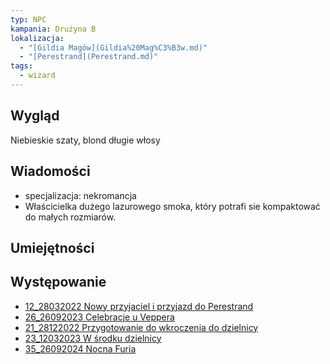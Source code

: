```yaml
---
typ: NPC
kampania: Drużyna B
lokalizacja:
  - "[Gildia Magów](Gildia%20Mag%C3%B3w.md)"
  - "[Perestrand](Perestrand.md)"
tags:
  - wizard
---
```


## Wygląd
Niebieskie szaty, blond długie włosy
## Wiadomości
- specjalizacja: nekromancja
- Właścicielka dużego lazurowego smoka, który potrafi sie kompaktować do małych rozmiarów.

## Umiejętności

## Występowanie
- [12_28032022 Nowy przyjaciel i przyjazd do Perestrand](../sesje/12_28032022%20Nowy%20przyjaciel%20i%20przyjazd%20do%20Perestrand.md)
- [26_26092023 Celebracje u Veppera](../sesje/26_26092023%20Celebracje%20u%20Veppera.md)
- [21_28122022 Przygotowanie do wkroczenia do dzielnicy](../sesje/21_28122022%20Przygotowanie%20do%20wkroczenia%20do%20dzielnicy.md)
- [23_12032023 W środku dzielnicy](../sesje/23_12032023%20W%20%C5%9Brodku%20dzielnicy.md)
- [35_26092024 Nocna Furia](../sesje/35_26092024%20Nocna%20Furia.md)





